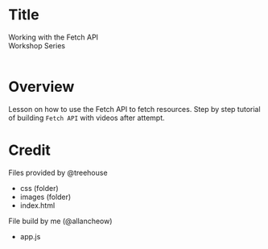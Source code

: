 # Title
Working with the Fetch API  
Workshop Series  
<br>

# Overview
Lesson on how to use the Fetch API to fetch resources. 
Step by step tutorial of building `Fetch API` with videos after attempt. 
<br>

# Credit
Files provided by @treehouse
- css (folder)
- images (folder)
- index.html

File build by me (@allancheow)
- app.js